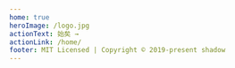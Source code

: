 ```yaml
---
home: true
heroImage: /logo.jpg
actionText: 始矣 →
actionLink: /home/
footer: MIT Licensed | Copyright © 2019-present shadow
---
```

